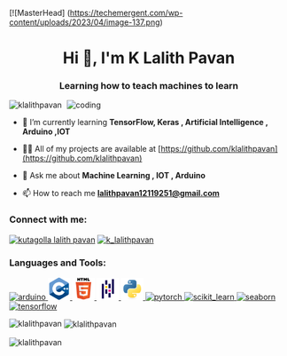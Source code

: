 
[![MasterHead] (https://techemergent.com/wp-content/uploads/2023/04/image-137.png)
<h1 align="center">Hi 👋, I'm K Lalith Pavan</h1>
<h3 align="center">Learning how to teach machines to learn</h3>
<img align = "right" alt = "coding" width ="400" src="https://jnnce.ac.in/jnndemo/aiml.gif ">
<p align="left"> <img src="https://komarev.com/ghpvc/?username=klalithpavan&label=Profile%20views&color=0e75b6&style=flat" alt="klalithpavan" /> </p>

- 🌱 I’m currently learning **TensorFlow, Keras , Artificial Intelligence , Arduino ,IOT**

- 👨‍💻 All of my projects are available at [https://github.com/klalithpavan](https://github.com/klalithpavan)

- 💬 Ask me about **Machine Learning , IOT , Arduino**

- 📫 How to reach me **lalithpavan12119251@gmail.com**

<h3 align="left">Connect with me:</h3>
<p align="left">
<a href="https://linkedin.com/in/kutagolla lalith pavan" target="blank"><img align="center" src="https://raw.githubusercontent.com/rahuldkjain/github-profile-readme-generator/master/src/images/icons/Social/linked-in-alt.svg" alt="kutagolla lalith pavan" height="30" width="40" /></a>
<a href="https://instagram.com/k_lalithpavan" target="blank"><img align="center" src="https://raw.githubusercontent.com/rahuldkjain/github-profile-readme-generator/master/src/images/icons/Social/instagram.svg" alt="k_lalithpavan" height="30" width="40" /></a>
</p>

<h3 align="left">Languages and Tools:</h3>
<p align="left"> <a href="https://www.arduino.cc/" target="_blank" rel="noreferrer"> <img src="https://cdn.worldvectorlogo.com/logos/arduino-1.svg" alt="arduino" width="40" height="40"/> </a> <a href="https://www.w3schools.com/cpp/" target="_blank" rel="noreferrer"> <img src="https://raw.githubusercontent.com/devicons/devicon/master/icons/cplusplus/cplusplus-original.svg" alt="cplusplus" width="40" height="40"/> </a> <a href="https://www.w3.org/html/" target="_blank" rel="noreferrer"> <img src="https://raw.githubusercontent.com/devicons/devicon/master/icons/html5/html5-original-wordmark.svg" alt="html5" width="40" height="40"/> </a> <a href="https://pandas.pydata.org/" target="_blank" rel="noreferrer"> <img src="https://raw.githubusercontent.com/devicons/devicon/2ae2a900d2f041da66e950e4d48052658d850630/icons/pandas/pandas-original.svg" alt="pandas" width="40" height="40"/> </a> <a href="https://www.python.org" target="_blank" rel="noreferrer"> <img src="https://raw.githubusercontent.com/devicons/devicon/master/icons/python/python-original.svg" alt="python" width="40" height="40"/> </a> <a href="https://pytorch.org/" target="_blank" rel="noreferrer"> <img src="https://www.vectorlogo.zone/logos/pytorch/pytorch-icon.svg" alt="pytorch" width="40" height="40"/> </a> <a href="https://scikit-learn.org/" target="_blank" rel="noreferrer"> <img src="https://upload.wikimedia.org/wikipedia/commons/0/05/Scikit_learn_logo_small.svg" alt="scikit_learn" width="40" height="40"/> </a> <a href="https://seaborn.pydata.org/" target="_blank" rel="noreferrer"> <img src="https://seaborn.pydata.org/_images/logo-mark-lightbg.svg" alt="seaborn" width="40" height="40"/> </a> <a href="https://www.tensorflow.org" target="_blank" rel="noreferrer"> <img src="https://www.vectorlogo.zone/logos/tensorflow/tensorflow-icon.svg" alt="tensorflow" width="40" height="40"/> </a> </p>

<p><img align="left" src="https://github-readme-stats.vercel.app/api/top-langs?username=klalithpavan&show_icons=true&locale=en&layout=compact" alt="klalithpavan" /></p>

<p>&nbsp;<img align="center" src="https://github-readme-stats.vercel.app/api?username=klalithpavan&show_icons=true&locale=en" alt="klalithpavan" /></p>

<p><img align="center" src="https://github-readme-streak-stats.herokuapp.com/?user=klalithpavan&" alt="klalithpavan" /></p>
